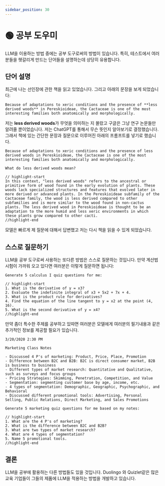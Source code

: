 ```yaml
---
sidebar_position: 30
---
```


# 🟢 공부 도우미

LLM을 이용하는 방법 중에는 공부 도구로써의 방법이 있습니다. 특히, 테스트에서 여러분들을 헷갈리게 만드는 단어들을 설명하는데 상당히 유용합니다.

## 단어 설명

최근에 나는 선인장에 관한 책을 읽고 있었습니다. 그리고 아래의 문장을 보게 되었습니다:

```text
Because of adaptations to xeric conditions and the presence of **less derived woods** in Pereskioideae, the Cactaceae is one of the most interesting families both anatomically and morphologically. 
```


저는 **less derived woods**가 무엇을 의미하는 지 몰랐고 구글은 그냥 연구 논문들만 알려줄 뿐이었습니다. 저는 ChatGPT를 통해서 무슨 뜻인지 알아보기로 결정했습니다. 그래서 책에 있는 간단한 문장과 질문으로 이루어진 아래의 프롬프트를 넣기로 했습니다.

```text
Because of adaptations to xeric conditions and the presence of less derived woods in Pereskioideae, the Cactaceae is one of the most interesting families both anatomically and morphologically. 

What do less derived woods mean?

// highlight-start
In this context, "less derived woods" refers to the ancestral or primitive form of wood found in the early evolution of plants. These woods lack specialized structures and features that evolved later in more derived or advanced plants. In the Pereskioideae subfamily of the Cactaceae family, the wood is less derived compared to other subfamilies and is more similar to the wood found in non-cactus plants. The less derived wood in Pereskioideae is thought to be an adaptation to the more humid and less xeric environments in which these plants grow compared to other cacti.
//highlight-end
```

모델은 빠르게 제 질문에 대해서 답변했고 저는 다시 책을 읽을 수 있게 되었습니다.

## 스스로 질문하기

LLM을 공부 도구로써 사용하는 또다른 방법은 스스로 질문하는 것입니다. 만약 계산법 시험이 가까워 오고 있다면 여러분은 이렇게 질문하면 됩니다:

```text
Generate 5 calculus I quiz questions for me:

// highlight-start
1. What is the derivative of y = x3?
2. Evaluate the indefinite integral of x3 + 5x2 + 7x + 4.
3. What is the product rule for derivatives?
4. Find the equation of the line tangent to y = x2 at the point (4, 16).
5. What is the second derivative of y = x4?
//highlight-end
```

만약 좀더 특수한 주제를 공부하고 있따면 여러분은 모델에게 여러분의 필기내용과 같은 추가적인 정보를 제공할 필요가 있습니다.

```text
3/20/2020 2:30 PM

Marketing Class Notes

- Discussed 4 P's of marketing: Product, Price, Place, Promotion
- Difference between B2C and B2B: B2C is direct consumer market, B2B is business to business
- Different types of market research: Quantitative and Qualitative, such as surveys and focus groups
- Pricing Strategies: Skimming, Penetration, Competition, and Value
- Segmentation: segmenting customer base by age, income, etc.
- 4 types of segmentation: Demographic, Geographic, Psychographic, and Behavioral
- Discussed different promotional tools: Advertising, Personal Selling, Public Relations, Direct Marketing, and Sales Promotions

Generate 5 marketing quiz questions for me based on my notes:

// highlight-start
1. What are the 4 P's of marketing?
2. What is the difference between B2C and B2B?
3. What are two types of market research?
4. What are 4 types of segmentation?
5. Name 5 promotional tools.
//highlight-end
```

## 결론

LLM을 공부에 활용하는 다른 방법들도 있을 것입니다. Duolingo 와 Quizlet같은 많은 교육 기업들이 그들의 제품에 LLM을 적용하는 방법을 개발하고 있습니다. 